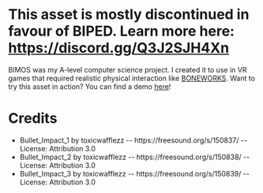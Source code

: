 # This asset is mostly discontinued in favour of BIPED. Learn more here: https://discord.gg/Q3J2SJH4Xn
BIMOS was my A-level computer science project. I created it to use in VR games that required realistic physical interaction like <a href="https://store.steampowered.com/app/823500/BONEWORKS/">BONEWORKS</a>.
Want to try this asset in action? You can find a demo <a href="https://kadenzombie8.itch.io/bimos-demo">here</a>!

# Credits
<ul>
<li>Bullet_Impact_1 by toxicwafflezz -- https://freesound.org/s/150837/ -- License: Attribution 3.0</li>
<li>Bullet_Impact_2 by toxicwafflezz -- https://freesound.org/s/150838/ -- License: Attribution 3.0</li>
<li>Bullet_Impact_3 by toxicwafflezz -- https://freesound.org/s/150839/ -- License: Attribution 3.0</li>
</ul>
